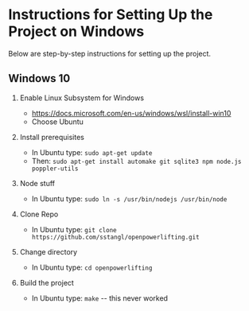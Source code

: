 # Instructions for Setting Up the Project on Windows

Below are step-by-step instructions for setting up the project.

## Windows 10
1. Enable Linux Subsystem for Windows

   - https://docs.microsoft.com/en-us/windows/wsl/install-win10
   - Choose Ubuntu

2. Install prerequisites

   - In Ubuntu type: `sudo apt-get update`
   - Then: `sudo apt-get install automake git sqlite3 npm node.js poppler-utils`

3. Node stuff

   - In Ubuntu type: `sudo ln -s /usr/bin/nodejs /usr/bin/node`

4. Clone Repo

   - In Ubuntu type: `git clone https://github.com/sstangl/openpowerlifting.git`

5. Change directory

   - In Ubuntu type: `cd openpowerlifting`

6. Build the project

   - In Ubuntu type: `make` -- this never worked
